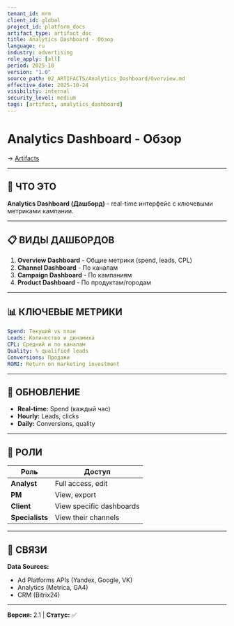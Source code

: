 ```yaml
---
tenant_id: mrm
client_id: global
project_id: platform_docs
artifact_type: artifact_doc
title: Analytics Dashboard - Обзор
language: ru
industry: advertising
role_apply: [all]
period: 2025-10
version: "1.0"
source_path: 02_ARTIFACTS/Analytics_Dashboard/Overview.md
effective_date: 2025-10-24
visibility: internal
security_level: medium
tags: [artifact, analytics_dashboard]
---
```


# Analytics Dashboard - Обзор

→ [Artifacts](../_README.md)

---

## 🎯 ЧТО ЭТО

**Analytics Dashboard (Дашборд)** - real-time интерфейс с ключевыми метриками кампании.

---

## 📋 ВИДЫ ДАШБОРДОВ

1. **Overview Dashboard** - Общие метрики (spend, leads, CPL)
2. **Channel Dashboard** - По каналам
3. **Campaign Dashboard** - По кампаниям
4. **Product Dashboard** - По продуктам/городам

---

## 📊 КЛЮЧЕВЫЕ МЕТРИКИ

```yaml
Spend: Текущий vs план
Leads: Количество и динамика
CPL: Средний и по каналам
Quality: % qualified leads
Conversions: Продажи
ROMI: Return on marketing investment
```

---

## 🔄 ОБНОВЛЕНИЕ

- **Real-time:** Spend (каждый час)
- **Hourly:** Leads, clicks
- **Daily:** Conversions, quality

---

## 👥 РОЛИ

| Роль | Доступ |
|------|--------|
| **Analyst** | Full access, edit |
| **PM** | View, export |
| **Client** | View specific dashboards |
| **Specialists** | View their channels |

---

## 🔗 СВЯЗИ

**Data Sources:**  
- Ad Platforms APIs (Yandex, Google, VK)
- Analytics (Metrica, GA4)
- CRM (Bitrix24)

---

**Версия:** 2.1 | **Статус:** ✅


